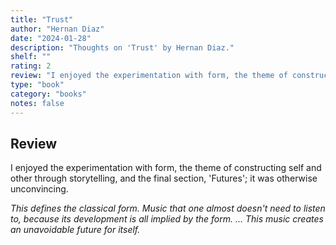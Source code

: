 ```yaml
---
title: "Trust"
author: "Hernan Diaz"
date: "2024-01-28"
description: "Thoughts on 'Trust' by Hernan Diaz."
shelf: ""
rating: 2
review: "I enjoyed the experimentation with form, the theme of constructing self and other through storytelling, and the final section, 'Futures'; it was otherwise unconvincing.<br/><br/><i>This defines the classical form. Music that one almost doesn't need to listen to, because its development is all implied by the form. … This music creates an unavoidable future for itself.</i>"
type: "book"
category: "books"
notes: false
---
```


## Review

I enjoyed the experimentation with form, the theme of constructing self and other through storytelling, and the final section, 'Futures'; it was otherwise unconvincing.

_This defines the classical form. Music that one almost doesn't need to listen to, because its development is all implied by the form. … This music creates an unavoidable future for itself._

